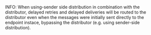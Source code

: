 INFO: When using-sender side distribution in combination with the distributor, delayed retries and delayed deliveries will be routed to the distributor even when the messages were initially sent directly to the endpoint instace, bypassing the distributor (e.g. using sender-side distribution).
